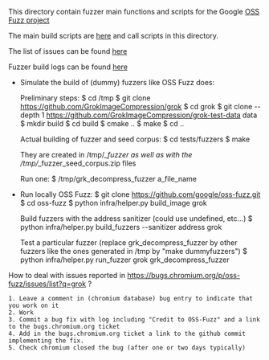 This directory contain fuzzer main functions and scripts for the
Google [OSS Fuzz project](https://github.com/google/oss-fuzz/)

The main build scripts are [here](https://github.com/google/oss-fuzz/tree/master/projects/grok)
and call scripts in this directory.

The list of issues can be found [here](https://bugs.chromium.org/p/oss-fuzz/issues/list?q=grok)

Fuzzer build logs can be found [here](https://oss-fuzz-build-logs.storage.googleapis.com/index.html#grok)


- Simulate the build of (dummy) fuzzers like OSS Fuzz does:

   Preliminary steps:
    $ cd /tmp
    $ git clone https://github.com/GrokImageCompression/grok
    $ cd grok
    $ git clone --depth 1 https://github.com/GrokImageCompression/grok-test-data data
    $ mkdir build
    $ cd build
    $ cmake ..
    $ make
    $ cd ..

   Actual building of fuzzer and seed corpus:
    $ cd tests/fuzzers
    $ make

  They are created in /tmp/*_fuzzer as well as with the
  /tmp/*_fuzzer_seed_corpus.zip files

  Run one:
    $ /tmp/grk_decompress_fuzzer a_file_name

- Run locally OSS Fuzz:
    $ git clone https://github.com/google/oss-fuzz.git
    $ cd oss-fuzz
    $ python infra/helper.py build_image grok

  Build fuzzers with the address sanitizer (could use undefined, etc...)
    $ python infra/helper.py build_fuzzers --sanitizer address grok

  Test a particular fuzzer (replace grk_decompress_fuzzer by other fuzzers
  like the ones generated in /tmp by "make dummyfuzzers")
    $ python infra/helper.py run_fuzzer grok grk_decompress_fuzzer


How to deal with issues reported in https://bugs.chromium.org/p/oss-fuzz/issues/list?q=grok ?

    1. Leave a comment in (chromium database) bug entry to indicate that you work on it
    2. Work
    3. Commit a bug fix with log including "Credit to OSS-Fuzz" and a link to the bugs.chromium.org ticket
    4. Add in the bugs.chromium.org ticket a link to the github commit implementing the fix.
    5. Check chromium closed the bug (after one or two days typically)

